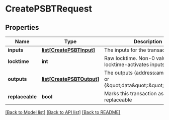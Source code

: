 # CreatePSBTRequest

## Properties
Name | Type | Description | Notes
------------ | ------------- | ------------- | -------------
**inputs** | [**list[CreatePSBTInput]**](CreatePSBTInput.md) | The inputs for the transaction | 
**locktime** | **int** | Raw locktime. Non-0 value also locktime-activates inputs | [optional] 
**outputs** | [**list[CreatePSBTOutput]**](CreatePSBTOutput.md) | The outputs (address:amount pairs or {\&quot;data\&quot;:\&quot;hex\&quot;}) | 
**replaceable** | **bool** | Marks this transaction as BIP125-replaceable | [optional] 

[[Back to Model list]](../README.md#documentation-for-models) [[Back to API list]](../README.md#documentation-for-api-endpoints) [[Back to README]](../README.md)

